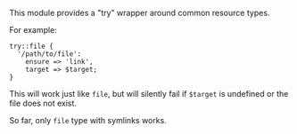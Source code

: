 This module provides a "try" wrapper around common resource types.

For example:

    try::file {
      '/path/to/file':
        ensure => 'link',
        target => $target;
    }

This will work just like `file`, but will silently fail if `$target` is undefined or the file does not exist.

So far, only `file` type with symlinks works.
